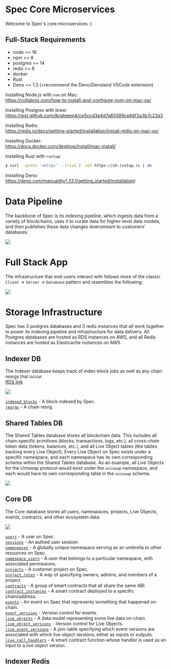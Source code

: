 # Spec Core Microservices

Welcome to Spec's core microservices :)

## Full-Stack Requirements

- node >= 16
- npm >= 8
- postgres >= 14
- redis >= 6
- docker
- Rust
- Deno >= 1.3 (+recommend the Deno/Denoland VSCode extension)

Installing Node.js with `nvm` on Mac:<br>
https://collabnix.com/how-to-install-and-configure-nvm-on-mac-os/

Installing Postgres with brew:<br>
https://gist.github.com/ibraheem4/ce5ccd3e4d7a65589ce84f2a3b7c23a3

Installing Redis:<br>
https://redis.io/docs/getting-started/installation/install-redis-on-mac-os/

Installing Docker:<br>
https://docs.docker.com/desktop/install/mac-install/

Installing Rust with `rustup`:
```bash
$ curl --proto '=https' --tlsv1.2 -sSf https://sh.rustup.rs | sh
```

Installing Deno:<br>
https://deno.com/manual@v1.33.1/getting_started/installation)

# Data Pipeline

The backbone of Spec is its indexing pipeline, which ingests data from a variety of blockchains, uses it to curate data for higher-level data models, and then publishes these data changes downstream to customers' databases.

![](https://dbjzhg7yxqn0y.cloudfront.net/data-pipeline.png)

# Full Stack App

The infrastructure that end-users interact with follows more of the classic `Client` -> `Server` -> `Database` pattern and resembles the following: 

![](https://dbjzhg7yxqn0y.cloudfront.net/full-stack.png)

# Storage Infrastructure

Spec has 3 postgres databases and 3 redis instances that all work together to power its indexing pipeline and infrastructure for data delivery. All Postgres databases are hosted as RDS instances on AWS, and all Redis instances are hosted as Elasticache instances on AWS.

## Indexer DB

The Indexer database keeps track of index-block jobs as well as any chain reorgs that occur.<br>
[RDS link](https://us-west-1.console.aws.amazon.com/rds/home?region=us-west-1#database:id=indexer;is-cluster=false)

![](https://dbjzhg7yxqn0y.cloudfront.net/indexerdb.png)

[`indexed_blocks`](/shared/src/lib/indexer/db/entities/IndexedBlock.ts) - A block indexed by Spec.<br>
[`reorgs`](/shared/src/lib/indexer/db/entities/Reorg.ts) - A chain reorg.<br>

## Shared Tables DB

The Shared Tables database stores all blockchain data. This includes all chain-specific primitives (blocks, transactions, logs, etc.), all cross-chain token data (tokens, balances, etc.), and all Live Object tables (the tables backing every Live Object). Every Live Object on Spec exists under a specific namespace, and each namespace has its own corresponding schema within the Shared Tables database. As an example, all Live Objects for the Uniswap protocol would exist under the `uniswap` namespace, and each would have its own corresponding table in the `uniswap` schema.

![](https://dbjzhg7yxqn0y.cloudfront.net/shared-tables.png)

## Core DB

The Core database stores all users, namespaces, projects, Live Objects, events, contracts, and other ecosystem data.

![](https://dbjzhg7yxqn0y.cloudfront.net/coredb.png)

[`users`](/shared/src/lib/core/db/entities/User.ts) - A user on Spec.<br>
[`sessions`](/shared/src/lib/core/db/entities/Session.ts) - An authed user session.<br>
[`namespaces`](/shared/src/lib/core/db/entities/Namespace.ts) - A globally unique namespace serving as an umbrella to other resources on Spec.<br>
[`namespace_users`](/shared/src/lib/core/db/entities/NamespaceUser.ts) - A user that belongs to a particular namespace, with associated permissions.<br>
[`projects`](/shared/src/lib/core/db/entities/Project.ts) - A customer project on Spec.<br>
[`project_roles`](/shared/src/lib/core/db/entities/ProjectRole.ts) - A way of specifying owners, admins, and members of a project.<br>
[`contracts`](/shared/src/lib/core/db/entities/Contract.ts) - A group of smart contracts that all share the same ABI.<br>
[`contract_instances`](/shared/src/lib/core/db/entities/ContractInstance.ts) - A smart contract deployed to a specific chain/address.<br>
[`events`](/shared/src/lib/core/db/entities/Event.ts) - An event on Spec that represents something that happened on-chain.<br>
[`event_versions`](/shared/src/lib/core/db/entities/EventVersion.ts) - Version control for events.<br>
[`live_objects`](/shared/src/lib/core/db/entities/LiveObject.ts) - A data model representing some live data on-chain.<br>
[`live_object_versions`](/shared/src/lib/core/db/entities/LiveObjectVersion.ts) - Version control for Live Objects.<br>
[`live_event_versions`](/shared/src/lib/core/db/entities/LiveEventVersion.ts) - A join-table specifying which event versions are associated with which live object versions, either as inputs or outputs.<br>
[`live_call_handlers`](/shared/src/lib/core/db/entities/LiveCallHandler.ts) - A smart contract function whose handler is used as an input to a live object version.<br>

## Indexer Redis



